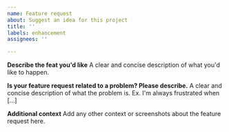 ```yaml
---
name: Feature request
about: Suggest an idea for this project
title: ''
labels: enhancement
assignees: ''

---
```


**Describe the feat you'd like**
A clear and concise description of what you'd like to happen.

**Is your feature request related to a problem? Please describe.**
A clear and concise description of what the problem is. Ex. I'm always frustrated when [...]

**Additional context**
Add any other context or screenshots about the feature request here.
